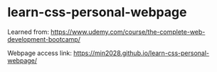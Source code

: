 # learn-css-personal-webpage

Learned from: https://www.udemy.com/course/the-complete-web-development-bootcamp/

Webpage access link: https://min2028.github.io/learn-css-personal-webpage/
